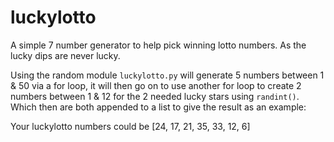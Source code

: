 # luckylotto

A simple 7 number generator to help pick winning lotto numbers. As the lucky dips are never lucky.

Using the random module `luckylotto.py` will generate 5 numbers between 1 & 50 via a for loop, it will then go on to use another for loop to create 2 numbers between 1 & 12 for the 2 needed lucky stars using `randint()`. Which then are both appended to a list to give the result as an example:

Your luckylotto numbers could be [24, 17, 21, 35, 33, 12, 6]
